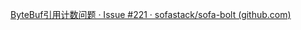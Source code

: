  [ByteBuf引用计数问题 · Issue #221 · sofastack/sofa-bolt (github.com)](https://github.com/sofastack/sofa-bolt/issues/221) 